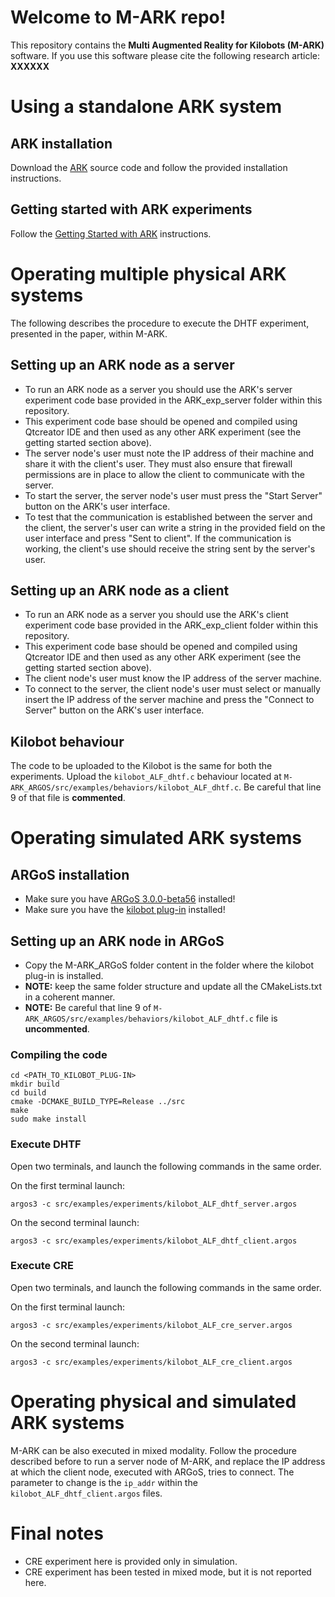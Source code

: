 # Welcome to M-ARK repo!

This repository contains the **Multi Augmented Reality for Kilobots (M-ARK)** software. If you use this software please cite the following research article:
**XXXXXX** 

# Using a standalone ARK system 
## ARK installation
Download the [ARK](https://github.com/DiODeProject/KilobotArena) source code and follow the provided installation instructions.

## Getting started with ARK experiments 
Follow the [Getting Started with ARK](https://diode.group.shef.ac.uk/kilobots/index.php/Getting_started_on_ARK) instructions.

# Operating multiple physical ARK systems

The following describes the procedure to execute the DHTF experiment, presented in the paper, within M-ARK.

## Setting up an ARK node as a server

- To run an ARK node as a server you should use the ARK's server experiment code base provided in the ARK_exp_server folder within this repository.
- This experiment code base should be opened and compiled using Qtcreator IDE and then used as any other ARK experiment (see the getting started section above).
- The server node's user must note the IP address of their machine and share it with the client's user. They must also ensure that firewall permissions are in place to allow the client to communicate with the server.
- To start the server, the server node's user must press the "Start Server" button on the ARK's user interface.
- To test that the communication is established between the server and the client, the server's user can write a string in the provided field on the user interface and press "Sent to client". If the communication is working, the client's use should receive the string sent by the server's user.
  
## Setting up an ARK node as a client

- To run an ARK node as a server you should use the ARK's client experiment code base provided in the ARK_exp_client folder within this repository.
- This experiment code base should be opened and compiled using Qtcreator IDE and then used as any other ARK experiment (see the getting started section above).
- The client node's user must know the IP address of the server machine.
- To connect to the server, the client node's user must select or manually insert the IP address of the server machine and press the "Connect to Server" button on the ARK's user interface.

## Kilobot behaviour
The code to be uploaded to the Kilobot is the same for both the experiments. Upload the `kilobot_ALF_dhtf.c` behaviour located at `M-ARK_ARGOS/src/examples/behaviors/kilobot_ALF_dhtf.c`. Be careful that line 9 of that file is **commented**.  

# Operating simulated ARK systems

## ARGoS installation
- Make sure you have [ARGoS 3.0.0-beta56](https://github.com/ilpincy/argos3/releases/tag/3.0.0-beta56) installed!
- Make sure you have the [kilobot plug-in](https://github.com/ilpincy/argos3-kilobot) installed!


## Setting up an ARK node in ARGoS
- Copy the M-ARK_ARGoS folder content in the folder where the kilobot plug-in is installed. 
- **NOTE:** keep the same folder structure and update all the CMakeLists.txt in a coherent manner.
- **NOTE:** Be careful that line 9 of `M-ARK_ARGOS/src/examples/behaviors/kilobot_ALF_dhtf.c` file is **uncommented**.

### Compiling the code

```shell
cd <PATH_TO_KILOBOT_PLUG-IN>
mkdir build
cd build
cmake -DCMAKE_BUILD_TYPE=Release ../src
make
sudo make install
```

### Execute DHTF
Open two terminals, and launch the following commands in the same order.

On the first terminal launch:
```shell
argos3 -c src/examples/experiments/kilobot_ALF_dhtf_server.argos
```

On the second terminal launch:
```shell
argos3 -c src/examples/experiments/kilobot_ALF_dhtf_client.argos
```

### Execute CRE
Open two terminals, and launch the following commands in the same order.

On the first terminal launch:
```shell
argos3 -c src/examples/experiments/kilobot_ALF_cre_server.argos
```

On the second terminal launch:
```shell
argos3 -c src/examples/experiments/kilobot_ALF_cre_client.argos
```

# Operating physical and simulated ARK systems
M-ARK can be also executed in mixed modality. Follow the procedure described before to run a server node of M-ARK, and replace the IP address at which the client node, executed with ARGoS, tries to connect. The parameter to change is the `ip_addr` within the `kilobot_ALF_dhtf_client.argos` files.

# Final notes
- CRE experiment here is provided only in simulation.
- CRE experiment has been tested in mixed mode, but it is not reported here.
